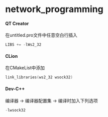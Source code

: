 # network_programming

#### QT Creator

在untitled.pro文件中任意空白行插入

```c++
LIBS += -lWs2_32
```

#### CLion 

在CMakeList中添加

```c++
link_libraries(ws2_32 wsock32)
```

#### Dev-C++

编译器 -> 编译器配置集 -> 编译时加入下列选项

```c++
-lwsock32
```


